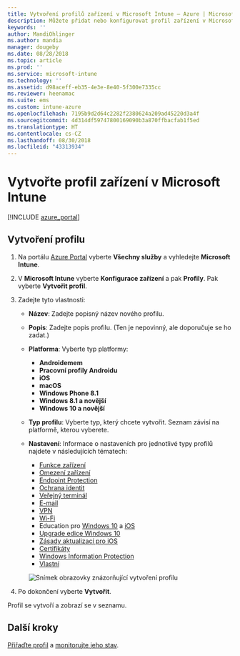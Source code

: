 ```yaml
---
title: Vytvoření profilů zařízení v Microsoft Intune – Azure | Microsoft Docs
description: Můžete přidat nebo konfigurovat profil zařízení v Microsoft Intune, včetně výběru typu platformy a konfigurace nastavení na portálu Azure Portal.
keywords: ''
author: MandiOhlinger
ms.author: mandia
manager: dougeby
ms.date: 08/28/2018
ms.topic: article
ms.prod: ''
ms.service: microsoft-intune
ms.technology: ''
ms.assetid: d98aceff-eb35-4e3e-8e40-5f300e7335cc
ms.reviewer: heenamac
ms.suite: ems
ms.custom: intune-azure
ms.openlocfilehash: 7195b9d2d64c2282f2380624a209ad45220d3a4f
ms.sourcegitcommit: 4d314df59747800169090b3a870ffbacfab1f5ed
ms.translationtype: HT
ms.contentlocale: cs-CZ
ms.lasthandoff: 08/30/2018
ms.locfileid: "43313934"
---
```

# <a name="create-a-device-profile-in-microsoft-intune"></a>Vytvořte profil zařízení v Microsoft Intune

[!INCLUDE [azure_portal](./includes/azure_portal.md)]

## <a name="create-the-profile"></a>Vytvoření profilu
1. Na portálu [Azure Portal](https://portal.azure.com) vyberte **Všechny služby** a vyhledejte **Microsoft Intune**.

2. V **Microsoft Intune** vyberte **Konfigurace zařízení** a pak **Profily**. Pak vyberte **Vytvořit profil**.

3. Zadejte tyto vlastnosti:

   - **Název**: Zadejte popisný název nového profilu.
   - **Popis**: Zadejte popis profilu. (Ten je nepovinný, ale doporučuje se ho zadat.)
   - **Platforma**: Vyberte typ platformy:  

       - **Androidemem**
       - **Pracovní profily Androidu**
       - **iOS**
       - **macOS**
       - **Windows Phone 8.1**
       - **Windows 8.1 a novější**
       - **Windows 10 a novější**

   - **Typ profilu**: Vyberte typ, který chcete vytvořit. Seznam závisí na platformě, kterou vyberete.
   - **Nastavení**: Informace o nastaveních pro jednotlivé typy profilů najdete v následujících tématech:

       -  [Funkce zařízení](device-features-configure.md)
       -  [Omezení zařízení](device-restrictions-configure.md)
       -  [Endpoint Protection](endpoint-protection-configure.md)
       -  [Ochrana identit](identity-protection-configure.md)  
       -  [Veřejný terminál](kiosk-settings.md)
       -  [E-mail](email-settings-configure.md)
       -  [VPN](vpn-settings-configure.md)
       -  [Wi-Fi](wi-fi-settings-configure.md)
       -  Education pro [Windows 10](education-settings-configure.md) a [iOS](wi-fi-settings-ios.md)
       -  [Upgrade edice Windows 10](edition-upgrade-configure-windows-10.md)
       -  [Zásady aktualizací pro iOS](software-updates-ios.md)
       -  [Certifikáty](certificates-configure.md)
       -  [Windows Information Protection](windows-information-protection-configure.md)
       -  [Vlastní](custom-settings-configure.md)

     ![Snímek obrazovky znázorňující vytvoření profilu](./media/create-device-profile.png)

4. Po dokončení vyberte **Vytvořit**.

Profil se vytvoří a zobrazí se v seznamu.

## <a name="next-steps"></a>Další kroky
[Přiřaďte profil](device-profile-assign.md) a [monitorujte jeho stav](device-profile-monitor.md).
